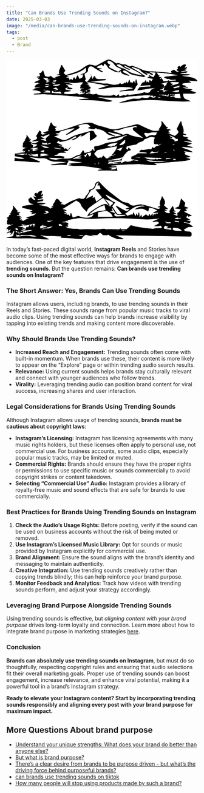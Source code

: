 ```yaml
---
title: "Can Brands Use Trending Sounds on Instagram?"
date: 2025-03-03
image: "/media/can-brands-use-trending-sounds-on-instagram.webp"
tags:
  - post
  - Brand
---
```


![Can Brands Use Trending Sounds on Instagram?](/media/can-brands-use-trending-sounds-on-instagram.webp)

In today’s fast-paced digital world, **Instagram Reels** and Stories have become some of the most effective ways for brands to engage with audiences. One of the key features that drive engagement is the use of **trending sounds**. But the question remains: **Can brands use trending sounds on Instagram?**

### The Short Answer: Yes, Brands Can Use Trending Sounds

Instagram allows users, including brands, to use trending sounds in their Reels and Stories. These sounds range from popular music tracks to viral audio clips. Using trending sounds can help brands increase visibility by tapping into existing trends and making content more discoverable.

### Why Should Brands Use Trending Sounds?

- **Increased Reach and Engagement:** Trending sounds often come with built-in momentum. When brands use these, their content is more likely to appear on the “Explore” page or within trending audio search results.
- **Relevance:** Using current sounds helps brands stay culturally relevant and connect with younger audiences who follow trends.
- **Virality:** Leveraging trending audio can position brand content for viral success, increasing shares and user interaction.

### Legal Considerations for Brands Using Trending Sounds

Although Instagram allows usage of trending sounds, **brands must be cautious about copyright laws**:

- **Instagram’s Licensing:** Instagram has licensing agreements with many music rights holders, but these licenses often apply to personal use, not commercial use. For business accounts, some audio clips, especially popular music tracks, may be limited or muted.
- **Commercial Rights:** Brands should ensure they have the proper rights or permissions to use specific music or sounds commercially to avoid copyright strikes or content takedown.
- **Selecting “Commercial Use” Audio:** Instagram provides a library of royalty-free music and sound effects that are safe for brands to use commercially.

### Best Practices for Brands Using Trending Sounds on Instagram

1. **Check the Audio’s Usage Rights:** Before posting, verify if the sound can be used on business accounts without the risk of being muted or removed.
2. **Use Instagram’s Licensed Music Library:** Opt for sounds or music provided by Instagram explicitly for commercial use.
3. **Brand Alignment:** Ensure the sound aligns with the brand’s identity and messaging to maintain authenticity.
4. **Creative Integration:** Use trending sounds creatively rather than copying trends blindly; this can help reinforce your brand purpose.
5. **Monitor Feedback and Analytics:** Track how videos with trending sounds perform, and adjust your strategy accordingly.

### Leveraging Brand Purpose Alongside Trending Sounds

Using trending sounds is effective, but *aligning content with your brand purpose* drives long-term loyalty and connection. Learn more about how to integrate brand purpose in marketing strategies [here](https://supertotallyawesome.com/posts/brand-purpose).

### Conclusion

**Brands can absolutely use trending sounds on Instagram**, but must do so thoughtfully, respecting copyright rules and ensuring that audio selections fit their overall marketing goals. Proper use of trending sounds can boost engagement, increase relevance, and enhance viral potential, making it a powerful tool in a brand’s Instagram strategy.

**Ready to elevate your Instagram content? Start by incorporating trending sounds responsibly and aligning every post with your brand purpose for maximum impact.**

## More Questions About brand purpose

- [Understand your unique strengths: What does your brand do better than anyone else?](/posts/understand-your-unique-strengths-what-does-your-br)
- [But what is brand purpose?](/posts/but-what-is-brand-purpose)
- [There’s a clear desire from brands to be purpose driven - but what’s the driving force behind purposeful brands?](/posts/there-s-a-clear-desire-from-brands-to-be-purpose-d)
- [can brands use trending sounds on tiktok](/posts/can-brands-use-trending-sounds-on-tiktok)
- [How many people will stop using products made by such a brand?](/posts/how-many-people-will-stop-using-products-made-by-s)
